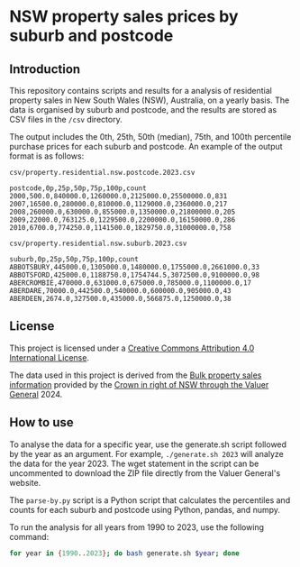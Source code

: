 # NSW property sales prices by suburb and postcode

## Introduction

This repository contains scripts and results for a analysis of residential property sales in New South Wales (NSW), Australia, on a yearly basis. The data is organised by suburb and postcode, and the results are stored as CSV files in the `/csv` directory.

The output includes the 0th, 25th, 50th (median), 75th, and 100th percentile purchase prices for each suburb and postcode. An example of the output format is as follows:

`csv/property.residential.nsw.postcode.2023.csv`

```csv
postcode,0p,25p,50p,75p,100p,count
2000,500.0,840000.0,1260000.0,2125000.0,25500000.0,831
2007,16500.0,280000.0,810000.0,1129000.0,2360000.0,217
2008,260000.0,630000.0,855000.0,1350000.0,21800000.0,205
2009,22000.0,763125.0,1229500.0,2200000.0,16150000.0,286
2010,6700.0,774250.0,1141500.0,1829750.0,31000000.0,758
```

`csv/property.residential.nsw.suburb.2023.csv`

```csv
suburb,0p,25p,50p,75p,100p,count
ABBOTSBURY,445000.0,1305000.0,1480000.0,1755000.0,2661000.0,33
ABBOTSFORD,425000.0,1188750.0,1754744.5,3072500.0,9100000.0,98
ABERCROMBIE,470000.0,631000.0,675000.0,785000.0,1100000.0,17
ABERDARE,70000.0,442500.0,540000.0,600000.0,905000.0,43
ABERDEEN,2674.0,327500.0,435000.0,566875.0,1250000.0,38
```

## License

This project is licensed under a [Creative Commons Attribution 4.0 International License](https://creativecommons.org/licenses/by/4.0/).

The data used in this project is derived from the [Bulk property sales information](https://valuation.property.nsw.gov.au/embed/propertySalesInformation) provided by the [Crown in right of NSW through the Valuer General](https://www.valuergeneral.nsw.gov.au/copyright) 2024.

## How to use

To analyse the data for a specific year, use the generate.sh script followed by the year as an argument. For example, `./generate.sh 2023` will analyze the data for the year 2023. The wget statement in the script can be uncommented to download the ZIP file directly from the Valuer General's website.

The `parse-by.py` script is a Python script that calculates the percentiles and counts for each suburb and postcode using Python, pandas, and numpy.

To run the analysis for all years from 1990 to 2023, use the following command:

```bash
for year in {1990..2023}; do bash generate.sh $year; done
```
